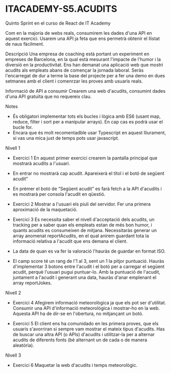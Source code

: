 # ITACADEMY-S5.ACUDITS
Quinto Sprint en el curso de React de IT Academy

Com en la majoria de webs reals, consumirem les dades d'una API en aquest exercici.  Usarem una API ja feta que ens permetrà obtenir el llistat de naus fàcilment.

Descripció
Una empresa de coaching està portant un experiment en empreses de Barcelona, en la qual està mesurant l'impacte de l'humor i la diversió en la productivitat.
Ens han demanat una aplicació web que mostri acudits als empleats abans de començar la jornada laboral.
Seràs l'encarregat de dur a terme la base del projecte per a fer una demo en dues setmanes amb el client i comenrzar les proves amb usuaris reals.

Informació de API a consumir
Crearem una web d'acudits, consumint dades d'una API gratuïta que no requereix clau. 

Notes
- És obligatori implementar tots els bucles i lògica amb ES6 (usant map, reduce, filter i sort per a manipular arrays). En cap cas es podrà usar el bucle for.
- Encara que és molt recomentadble usar Typescript en aquest lliurament, si vas una mica just de temps pots usar javascript.

Nivell 1
- Exercici 1
En aquest primer exercici crearem la pantalla principal que mostrarà acudits a l'usuari.
- En entrar no mostrarà cap acudit. Apareixerà el títol i el botó de següent acudit“
- En prémer el botó de “Següent acudit” es farà fetch a la API d'acudits i es mostrarà per consola l'acudit en qüestió.

- Exercici 2
Mostrar a l'usuari els piuli del servidor. Fer una primera aproximació de la maquetació.

- Exercici 3
Es necessita saber el nivell d'acceptació dels acudits, un tracking per a saber quan els empleats estan de més bon humor, i quants acudits es consumeixen de mitjana.
Necessitaràs generar un array anomenat reportAcudits, en el qual anirem guardant tota la informació relativa a l'acudit que ens demana el client.
- La data  de quan es va fer la valoració l'hauràs de guardar en format ISO. 
- El camp score té un rang de l'1 al 3, sent un 1 la pitjor puntuació. Hauràs d'implementar 3 botons entre l'acudit i el botó per a carregar el següent acudit, perquè l'usuari pugui puntuar-lo. 
Amb la puntuació de l'acudit, juntament a l'acudit i generant una data, hauràs d'anar emplenant el array reportJokes.


Nivell 2
- Exercici 4
Afegirem informació meteorològica ja que els pot ser d'utilitat. 
Consumir una API d'informació meteorològica i mostrar-ho en la web. Aquesta API ha de dir-se en l'obertura, no mitjançant un botó.

- Exercici 5
El client ens ha comunidado en les primera proves, que els usuaris s'avorriran si sempre vam mostrar el mateix tipus d'acudits.
Has de buscar una altra API (o APIs) d'acudits i utilitzar-la per a alternar acudits de diferents fonts (bé alternant un de cada o de manera aleatòria).

Nivell 3
- Exercici 6
Maquetar la web d'acudits i temps meteorològic.
